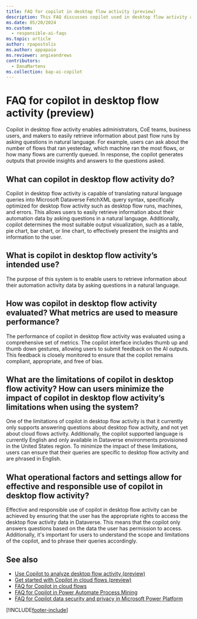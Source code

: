 ```yaml
---
title: FAQ for copilot in desktop flow activity (preview)
description: This FAQ discusses copilot used in desktop flow activity and the key considerations for making use of this technology responsibly.
ms.date: 05/20/2024
ms.custom: 
  - responsible-ai-faqs
ms.topic: article
author: rpapostolis
ms.author: appapaio
ms.reviewer: angieandrews
contributors:
  - DanaMartens
ms.collection: bap-ai-copilot
---
```


# FAQ for copilot in desktop flow activity (preview)

Copilot in desktop flow activity enables administrators, CoE teams, business users, and makers to easily retrieve information about past flow runs by asking questions in natural language. For example, users can ask about the number of flows that ran yesterday, which machine ran the most flows, or how many flows are currently queued. In response, the copilot generates outputs that provide insights and answers to the questions asked.

## What can copilot in desktop flow activity do?

Copilot in desktop flow activity is capable of translating natural language queries into Microsoft Dataverse FetchXML query syntax, specifically optimized for desktop flow activity such as desktop flow runs, machines, and errors. This allows users to easily retrieve information about their automation data by asking questions in a natural language. Additionally, copilot determines the most suitable output visualization, such as a table, pie chart, bar chart, or line chart, to effectively present the insights and information to the user.

## What is copilot in desktop flow activity’s intended use?

The purpose of this system is to enable users to retrieve information about their automation activity data by asking questions in a natural language.

## How was copilot in desktop flow activity evaluated? What metrics are used to measure performance?

The performance of copilot in desktop flow activity was evaluated using a comprehensive set of metrics. The copilot interface includes thumb up and thumb down gestures, allowing users to submit feedback on the AI outputs. This feedback is closely monitored to ensure that the copilot remains compliant, appropriate, and free of bias.

## What are the limitations of copilot in desktop flow activity? How can users minimize the impact of copilot in desktop flow activity’s limitations when using the system?

One of the limitations of copilot in desktop flow activity is that it currently only supports answering questions about desktop flow activity, and not yet about cloud flows activity. Additionally, the copilot supported language is currently English and only available in Dataverse environments provisioned in the United States region. To minimize the impact of these limitations, users can ensure that their queries are specific to desktop flow activity and are phrased in English.

## What operational factors and settings allow for effective and responsible use of copilot in desktop flow activity?

Effective and responsible use of copilot in desktop flow activity can be achieved by ensuring that the user has the appropriate rights to access the desktop flow activity data in Dataverse. This means that the copilot only answers questions based on the data the user has permission to access. Additionally, it's important for users to understand the scope and limitations of the copilot, and to phrase their queries accordingly.

## See also

- [Use Copilot to analyze desktop flow activity (preview)](./desktop-flows/use-copilot-to-analyze-desktopflow-activity.md)
- [Get started with Copilot in cloud flows (preview)](get-started-with-copilot.md)
- [FAQ for Copilot in cloud flows](faqs-copilot.md)
- [FAQ for Copilot in Power Automate Process Mining](faqs-copilot-in-process-mining.md)
- [FAQ for Copilot data security and privacy in Microsoft Power Platform](/power-platform/faqs-copilot-data-security-privacy)

[!INCLUDE[footer-include](./includes/footer-banner.md)]
